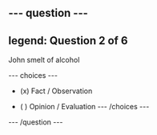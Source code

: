--- question ---
---
legend: Question 2 of 6
---

John smelt of alcohol

--- choices ---
- (x) Fact / Observation

- ( ) Opinion / Evaluation
--- /choices ---

--- /question ---

